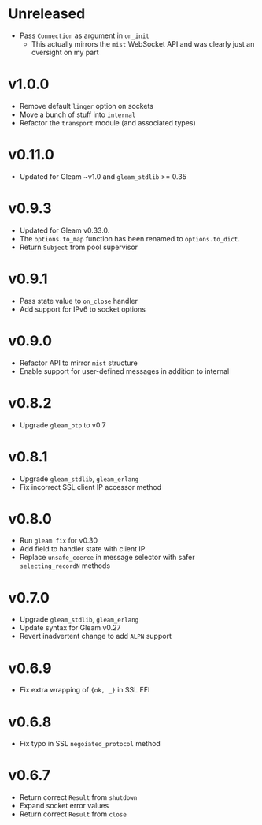 # Unreleased

- Pass `Connection` as argument in `on_init`
    - This actually mirrors the `mist` WebSocket API and was clearly just an
    oversight on my part

# v1.0.0

- Remove default `linger` option on sockets
- Move a bunch of stuff into `internal`
- Refactor the `transport` module (and associated types)

# v0.11.0

- Updated for Gleam ~v1.0 and `gleam_stdlib` >= 0.35

# v0.9.3

- Updated for Gleam v0.33.0.
- The `options.to_map` function has been renamed to `options.to_dict`.
- Return `Subject` from pool supervisor

# v0.9.1

- Pass state value to `on_close` handler
- Add support for IPv6 to socket options

# v0.9.0

- Refactor API to mirror `mist` structure
- Enable support for user-defined messages in addition to internal

# v0.8.2

- Upgrade `gleam_otp` to v0.7

# v0.8.1

- Upgrade `gleam_stdlib`, `gleam_erlang`
- Fix incorrect SSL client IP accessor method

# v0.8.0

- Run `gleam fix` for v0.30
- Add field to handler state with client IP
- Replace `unsafe_coerce` in message selector with safer
`selecting_recordN` methods

# v0.7.0

- Upgrade `gleam_stdlib`, `gleam_erlang`
- Update syntax for Gleam v0.27
- Revert inadvertent change to add `ALPN` support

# v0.6.9

- Fix extra wrapping of `{ok, _}` in SSL FFI

# v0.6.8

- Fix typo in SSL `negoiated_protocol` method

# v0.6.7

- Return correct `Result` from `shutdown`
- Expand socket error values
- Return correct `Result` from `close`
